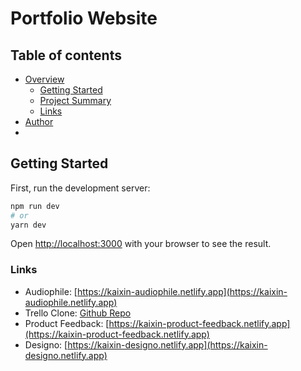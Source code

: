 # Portfolio Website

## Table of contents

- [Overview](#overview)
  - [Getting Started](#getting-started)
  - [Project Summary](#project-summary)
  - [Links](#links)
- [Author](#author)
- 
## Getting Started

First, run the development server:

```bash
npm run dev
# or
yarn dev
```

Open [http://localhost:3000](http://localhost:3000) with your browser to see the result.

### Links

- Audiophile: [https://kaixin-audiophile.netlify.app](https://kaixin-audiophile.netlify.app)
- Trello Clone: [Github Repo](https://github.com/kaixin1528/trello-clone)
- Product Feedback: [https://kaixin-product-feedback.netlify.app](https://kaixin-product-feedback.netlify.app)
- Designo: [https://kaixin-designo.netlify.app](https://kaixin-designo.netlify.app)
 
 
 
 
